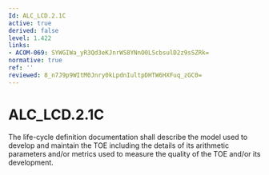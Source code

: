 ```yaml
---
Id: ALC_LCD.2.1C
active: true
derived: false
level: 1.422
links:
- ACOM-069: SYWGIWa_yR3Qd3eKJnrWS8YNnO0LScbsulD2z9sSZRk=
normative: true
ref: ''
reviewed: 8_n7J9p9WItM0Jnry0kLpdnIultpDHTW6HXFuq_zGC0=
---
```


# ALC_LCD.2.1C

The life-cycle definition documentation shall describe the model used to develop and maintain the TOE including the details of its arithmetic parameters and/or metrics used to measure the quality of the TOE and/or its development.